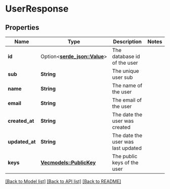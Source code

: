 # UserResponse

## Properties

Name | Type | Description | Notes
------------ | ------------- | ------------- | -------------
**id** | Option<[**serde_json::Value**](.md)> | The database id of the user | 
**sub** | **String** | The unique user sub | 
**name** | **String** | The name of the user | 
**email** | **String** | The email of the user | 
**created_at** | **String** | The date the user was created | 
**updated_at** | **String** | The date the user was last updated | 
**keys** | [**Vec<models::PublicKey>**](PublicKey.md) | The public keys of the user | 

[[Back to Model list]](../README.md#documentation-for-models) [[Back to API list]](../README.md#documentation-for-api-endpoints) [[Back to README]](../README.md)


